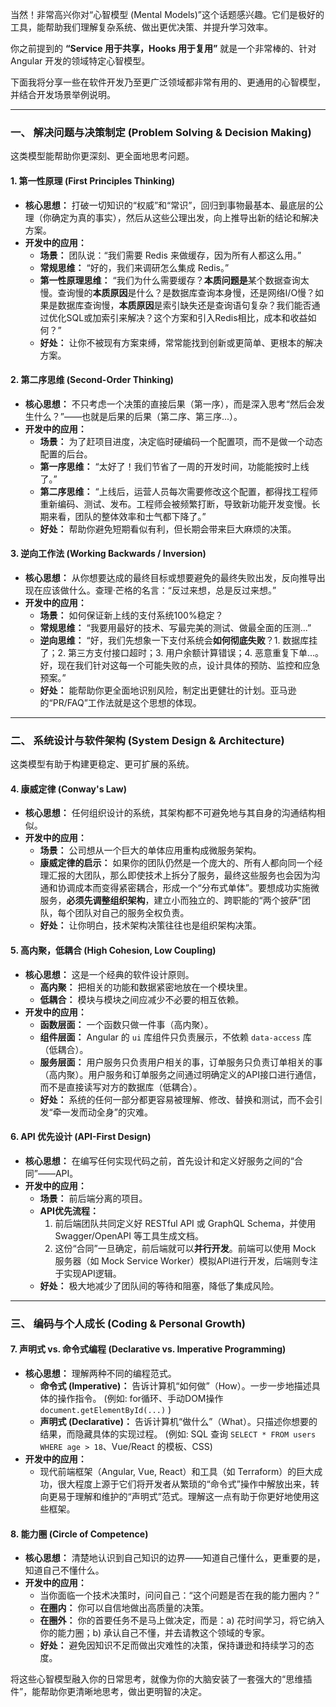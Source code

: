 当然！非常高兴你对“心智模型 (Mental Models)”这个话题感兴趣。它们是极好的工具，能帮助我们理解复杂系统、做出更优决策、并提升学习效率。

你之前提到的 **“Service 用于共享，Hooks 用于复用”** 就是一个非常棒的、针对 Angular 开发的领域特定心智模型。

下面我将分享一些在软件开发乃至更广泛领域都非常有用的、更通用的心智模型，并结合开发场景举例说明。

---

### **一、 解决问题与决策制定 (Problem Solving & Decision Making)**

这类模型能帮助你更深刻、更全面地思考问题。

#### **1. 第一性原理 (First Principles Thinking)**

* **核心思想：** 打破一切知识的“权威”和“常识”，回归到事物最基本、最底层的公理（你确定为真的事实），然后从这些公理出发，向上推导出新的结论和解决方案。
* **开发中的应用：**
    * **场景：** 团队说：“我们需要 Redis 来做缓存，因为所有人都这么用。”
    * **常规思维：** “好的，我们来调研怎么集成 Redis。”
    * **第一性原理思维：** “我们为什么需要缓存？**本质问题是**某个数据查询太慢。查询慢的**本质原因**是什么？是数据库查询本身慢，还是网络I/O慢？如果是数据库查询慢，**本质原因**是索引缺失还是查询语句复杂？我们能否通过优化SQL或加索引来解决？这个方案和引入Redis相比，成本和收益如何？”
    * **好处：** 让你不被现有方案束缚，常常能找到创新或更简单、更根本的解决方案。

#### **2. 第二序思维 (Second-Order Thinking)**

* **核心思想：** 不只考虑一个决策的直接后果（第一序），而是深入思考“然后会发生什么？”——也就是后果的后果（第二序、第三序...）。
* **开发中的应用：**
    * **场景：** 为了赶项目进度，决定临时硬编码一个配置项，而不是做一个动态配置的后台。
    * **第一序思维：** “太好了！我们节省了一周的开发时间，功能能按时上线了。”
    * **第二序思维：** “上线后，运营人员每次需要修改这个配置，都得找工程师重新编码、测试、发布。工程师会被频繁打断，导致新功能开发变慢。长期来看，团队的整体效率和士气都下降了。”
    * **好处：** 帮助你避免短期看似有利，但长期会带来巨大麻烦的决策。

#### **3. 逆向工作法 (Working Backwards / Inversion)**

* **核心思想：** 从你想要达成的最终目标或想要避免的最终失败出发，反向推导出现在应该做什么。查理·芒格的名言：“反过来想，总是反过来想。”
* **开发中的应用：**
    * **场景：** 如何保证新上线的支付系统100%稳定？
    * **常规思维：** “我要用最好的技术、写最完美的测试、做最全面的压测...”
    * **逆向思维：** “好，我们先想象一下支付系统会**如何彻底失败**？1. 数据库挂了；2. 第三方支付接口超时；3. 用户余额计算错误；4. 恶意重复下单...。好，现在我们针对这每一个可能失败的点，设计具体的预防、监控和应急预案。”
    * **好处：** 能帮助你更全面地识别风险，制定出更健壮的计划。亚马逊的“PR/FAQ”工作法就是这个思想的体现。

---

### **二、 系统设计与软件架构 (System Design & Architecture)**

这类模型有助于构建更稳定、更可扩展的系统。

#### **4. 康威定律 (Conway's Law)**

* **核心思想：** 任何组织设计的系统，其架构都不可避免地与其自身的沟通结构相似。
* **开发中的应用：**
    * **场景：** 公司想从一个巨大的单体应用重构成微服务架构。
    * **康威定律的启示：** 如果你的团队仍然是一个庞大的、所有人都向同一个经理汇报的大团队，那么即使技术上拆分了服务，最终这些服务也会因为沟通和协调成本而变得紧密耦合，形成一个“分布式单体”。要想成功实施微服务，**必须先调整组织架构**，建立小而独立的、跨职能的“两个披萨”团队，每个团队对自己的服务全权负责。
    * **好处：** 让你明白，技术架构决策往往也是组织架构决策。

#### **5. 高内聚，低耦合 (High Cohesion, Low Coupling)**

* **核心思想：** 这是一个经典的软件设计原则。
    * **高内聚：** 把相关的功能和数据紧密地放在一个模块里。
    * **低耦合：** 模块与模块之间应减少不必要的相互依赖。
* **开发中的应用：**
    * **函数层面：** 一个函数只做一件事（高内聚）。
    * **组件层面：** Angular 的 `ui` 库组件只负责展示，不依赖 `data-access` 库（低耦合）。
    * **服务层面：** 用户服务只负责用户相关的事，订单服务只负责订单相关的事（高内聚）。用户服务和订单服务之间通过明确定义的API接口进行通信，而不是直接读写对方的数据库（低耦合）。
    * **好处：** 系统的任何一部分都更容易被理解、修改、替换和测试，而不会引发“牵一发而动全身”的灾难。

#### **6. API 优先设计 (API-First Design)**

* **核心思想：** 在编写任何实现代码之前，首先设计和定义好服务之间的“合同”——API。
* **开发中的应用：**
    * **场景：** 前后端分离的项目。
    * **API优先流程：**
        1.  前后端团队共同定义好 RESTful API 或 GraphQL Schema，并使用 Swagger/OpenAPI 等工具生成文档。
        2.  这份“合同”一旦确定，前后端就可以**并行开发**。前端可以使用 Mock 服务器（如 Mock Service Worker）模拟API进行开发，后端则专注于实现API逻辑。
    * **好处：** 极大地减少了团队间的等待和阻塞，降低了集成风险。

---

### **三、 编码与个人成长 (Coding & Personal Growth)**

#### **7. 声明式 vs. 命令式编程 (Declarative vs. Imperative Programming)**

* **核心思想：** 理解两种不同的编程范式。
    * **命令式 (Imperative)：** 告诉计算机“如何做”（How）。一步一步地描述具体的操作指令。 (例如: for循环、手动DOM操作 `document.getElementById(...)` )
    * **声明式 (Declarative)：** 告诉计算机“做什么”（What）。只描述你想要的结果，而隐藏具体的实现过程。 (例如: SQL 查询 `SELECT * FROM users WHERE age > 18`、Vue/React 的模板、CSS)
* **开发中的应用：**
    * 现代前端框架（Angular, Vue, React）和工具（如 Terraform）的巨大成功，很大程度上源于它们将开发者从繁琐的“命令式”操作中解放出来，转向更易于理解和维护的“声明式”范式。理解这一点有助于你更好地使用这些框架。

#### **8. 能力圈 (Circle of Competence)**

* **核心思想：** 清楚地认识到自己知识的边界——知道自己懂什么，更重要的是，知道自己不懂什么。
* **开发中的应用：**
    * 当你面临一个技术决策时，问问自己：“这个问题是否在我的能力圈内？”
    * **在圈内：** 你可以自信地做出高质量的决策。
    * **在圈外：** 你的首要任务不是马上做决定，而是：a) 花时间学习，将它纳入你的能力圈；b) 承认自己不懂，并去请教这个领域的专家。
    * **好处：** 避免因知识不足而做出灾难性的决策，保持谦逊和持续学习的态度。

将这些心智模型融入你的日常思考，就像为你的大脑安装了一套强大的“思维插件”，能帮助你更清晰地思考，做出更明智的决定。
